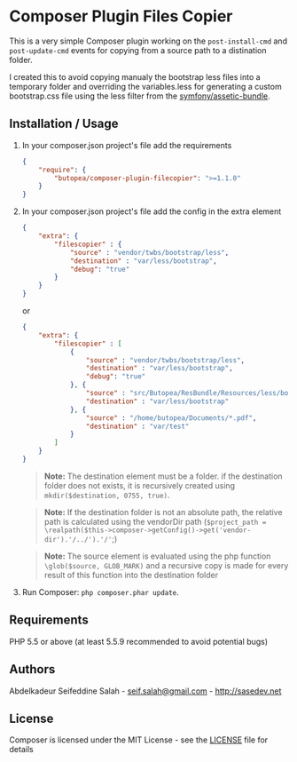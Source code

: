 Composer Plugin Files Copier
========================================

This is a very simple Composer plugin working on the `post-install-cmd` and `post-update-cmd` events for copying from a source path to a distination folder.

I created this to avoid copying manualy the bootstrap less files into a temporary folder and overriding the variables.less for generating a custom bootstrap.css file using the less filter from the [symfony/assetic-bundle](https://github.com/symfony/assetic-bundle).


Installation / Usage
--------------------

1. In your composer.json project's file add the requirements

    ``` json
    {
        "require": {
            "butopea/composer-plugin-filecopier": ">=1.1.0"
        }
    }
    ```

2. In your composer.json project's file add the config in the extra element

    ``` json
    {
        "extra": {
            "filescopier" : {
                "source" : "vendor/twbs/bootstrap/less",
                "destination" : "var/less/bootstrap",
                "debug": "true"
            }
        }
    }
    ```

    or

    ``` json
    {
        "extra": {
            "filescopier" : [
                {
                    "source" : "vendor/twbs/bootstrap/less",
                    "destination" : "var/less/bootstrap",
                    "debug": "true"
                }, {
                    "source" : "src/Butopea/ResBundle/Resources/less/bootstrap/*.less",
                    "destination" : "var/less/bootstrap"
                }, {
                    "source" : "/home/butopea/Documents/*.pdf",
                    "destination" : "var/test"
                }
            ]
        }
    }
    ```


    > **Note:** The destination element must be a folder. if the destination folder does not exists, it is recursively created using `mkdir($destination, 0755, true)`.

    > **Note:** If the destination folder is not an absolute path, the relative path is calculated using the vendorDir path (`$project_path = \realpath($this->composer->getConfig()->get('vendor-dir').'/../').'/'`;)

    > **Note:** The source element is evaluated using the php function `\glob($source, GLOB_MARK)` and a recursive copy is made for every result of this function into the destination folder

3. Run Composer: `php composer.phar update`.


Requirements
------------

PHP 5.5 or above (at least 5.5.9 recommended to avoid potential bugs)


Authors
-------

Abdelkadeur Seifeddine Salah - <seif.salah@gmail.com> - <http://sasedev.net><br />


License
-------

Composer is licensed under the MIT License - see the [LICENSE](./LICENSE) file for details
